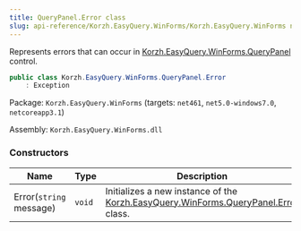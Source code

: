 ```yaml
---
title: QueryPanel.Error class
slug: api-reference/Korzh.EasyQuery.WinForms/Korzh.EasyQuery.WinForms namespace/querypanel-error-class
---
```



Represents errors that can occur in [Korzh.EasyQuery.WinForms.QueryPanel](/api-reference/korzh-easyquery-winforms/korzh-easyquery-winforms-namespace/querypanel-class) control.
```csharp
public class Korzh.EasyQuery.WinForms.QueryPanel.Error
    : Exception

```
Package: `Korzh.EasyQuery.WinForms` (targets: `net461`, `net5.0-windows7.0`, `netcoreapp3.1`)

Assembly: `Korzh.EasyQuery.WinForms.dll`

### Constructors

| Name | Type | Description | 
| --- | --- | --- | 
| Error(`string` message) | `void` | Initializes a new instance of the [Korzh.EasyQuery.WinForms.QueryPanel.Error](/api-reference/korzh-easyquery-winforms/korzh-easyquery-winforms-namespace/querypanel-class) class. |